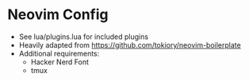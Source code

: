 # Neovim Config

- See lua/plugins.lua for included plugins
- Heavily adapted from https://github.com/tokiory/neovim-boilerplate
- Additional requirements:
    - Hacker Nerd Font
    - tmux
